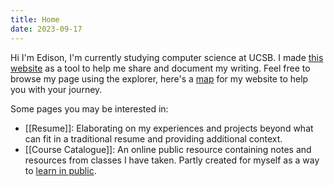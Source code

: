 ```yaml
---
title: Home
date: 2023-09-17
---
```

Hi I'm Edison, I'm currently studying computer science at UCSB. I made [this website](Personal%20Website.md) as a tool to help me share and document my writing. Feel free to browse my page using the explorer, here's a [map](Navigation%20Guide.md) for my website to help you with your journey. 

Some pages you may be interested in:
- [[Resume]]: Elaborating on my experiences and projects beyond what can fit in a traditional resume and providing additional context.
- [[Course Catalogue]]: An online public resource containing notes and resources from classes I have taken. Partly created for myself as a way to [learn in public](https://www.swyx.io/learn-in-public). 